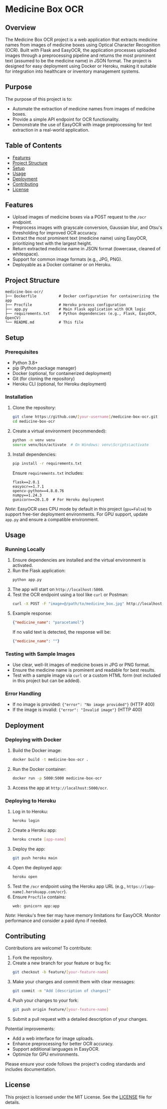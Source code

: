 # Medicine Box OCR

## Overview

The Medicine Box OCR project is a web application that extracts medicine names from images of medicine boxes using Optical Character Recognition (OCR). Built with Flask and EasyOCR, the application processes uploaded images through a preprocessing pipeline and returns the most prominent text (assumed to be the medicine name) in JSON format. The project is designed for easy deployment using Docker or Heroku, making it suitable for integration into healthcare or inventory management systems.

## Purpose

The purpose of this project is to:
- Automate the extraction of medicine names from images of medicine boxes.
- Provide a simple API endpoint for OCR functionality.
- Demonstrate the use of EasyOCR with image preprocessing for text extraction in a real-world application.

## Table of Contents

- [Features](#features)
- [Project Structure](#project-structure)
- [Setup](#setup)
- [Usage](#usage)
- [Deployment](#deployment)
- [Contributing](#contributing)
- [License](#license)

## Features

- Upload images of medicine boxes via a POST request to the `/ocr` endpoint.
- Preprocess images with grayscale conversion, Gaussian blur, and Otsu's thresholding for improved OCR accuracy.
- Extract the most prominent text (medicine name) using EasyOCR, prioritizing text with the largest height.
- Return extracted medicine name in JSON format (lowercase, cleaned of whitespace).
- Support for common image formats (e.g., JPG, PNG).
- Deployable as a Docker container or on Heroku.

## Project Structure

```
medicine-box-ocr/
├── Dockerfile          # Docker configuration for containerizing the app
├── Procfile            # Heroku process configuration
├── app.py              # Main Flask application with OCR logic
├── requirements.txt    # Python dependencies (e.g., Flask, EasyOCR, OpenCV)
└── README.md           # This file
```

## Setup

### Prerequisites
- Python 3.8+
- pip (Python package manager)
- Docker (optional, for containerized deployment)
- Git (for cloning the repository)
- Heroku CLI (optional, for Heroku deployment)

### Installation
1. Clone the repository:
   ```bash
   git clone https://github.com/[your-username]/medicine-box-ocr.git
   cd medicine-box-ocr
   ```
2. Create a virtual environment (recommended):
   ```bash
   python -m venv venv
   source venv/bin/activate  # On Windows: venv\Scripts\activate
   ```
3. Install dependencies:
   ```bash
   pip install -r requirements.txt
   ```
   Ensure `requirements.txt` includes:
   ```
   flask==2.0.1
   easyocr==1.7.1
   opencv-python==4.8.0.76
   numpy==1.24.3
   gunicorn==20.1.0  # For Heroku deployment
   ```

*Note*: EasyOCR uses CPU mode by default in this project (`gpu=False`) to support free-tier deployment environments. For GPU support, update `app.py` and ensure a compatible environment.

## Usage

### Running Locally
1. Ensure dependencies are installed and the virtual environment is activated.
2. Run the Flask application:
   ```bash
   python app.py
   ```
3. The app will start on `http://localhost:5000`.
4. Test the OCR endpoint using a tool like `curl` or Postman:
   ```bash
   curl -X POST -F "image=@/path/to/medicine_box.jpg" http://localhost:5000/ocr
   ```
5. Example response:
   ```json
   {"medicine_name": "paracetamol"}
   ```
   If no valid text is detected, the response will be:
   ```json
   {"medicine_name": ""}
   ```

### Testing with Sample Images
- Use clear, well-lit images of medicine boxes in JPG or PNG format.
- Ensure the medicine name is prominent and readable for best results.
- Test with a sample image via `curl` or a custom HTML form (not included in this project but can be added).

### Error Handling
- If no image is provided: `{"error": "No image provided"}` (HTTP 400)
- If the image is invalid: `{"error": "Invalid image"}` (HTTP 400)

## Deployment

### Deploying with Docker
1. Build the Docker image:
   ```bash
   docker build -t medicine-box-ocr .
   ```
2. Run the Docker container:
   ```bash
   docker run -p 5000:5000 medicine-box-ocr
   ```
3. Access the app at `http://localhost:5000/ocr`.

### Deploying to Heroku
1. Log in to Heroku:
   ```bash
   heroku login
   ```
2. Create a Heroku app:
   ```bash
   heroku create [app-name]
   ```
3. Deploy the app:
   ```bash
   git push heroku main
   ```
4. Open the deployed app:
   ```bash
   heroku open
   ```
5. Test the `/ocr` endpoint using the Heroku app URL (e.g., `https://[app-name].herokuapp.com/ocr`).
6. Ensure `Procfile` contains:
   ```
   web: gunicorn app:app
   ```

*Note*: Heroku's free tier may have memory limitations for EasyOCR. Monitor performance and consider a paid dyno if needed.

## Contributing

Contributions are welcome! To contribute:
1. Fork the repository.
2. Create a new branch for your feature or bug fix:
   ```bash
   git checkout -b feature/[your-feature-name]
   ```
3. Make your changes and commit them with clear messages:
   ```bash
   git commit -m "Add [description of changes]"
   ```
4. Push your changes to your fork:
   ```bash
   git push origin feature/[your-feature-name]
   ```
5. Submit a pull request with a detailed description of your changes.

Potential improvements:
- Add a web interface for image uploads.
- Enhance preprocessing for better OCR accuracy.
- Support additional languages in EasyOCR.
- Optimize for GPU environments.

Please ensure your code follows the project's coding standards and includes documentation.

## License

This project is licensed under the MIT License. See the [LICENSE](LICENSE) file for details.
